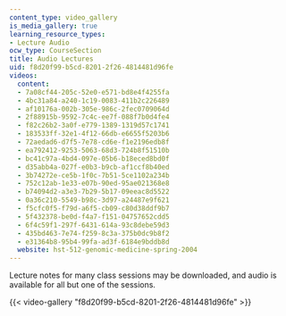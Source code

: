 ```yaml
---
content_type: video_gallery
is_media_gallery: true
learning_resource_types:
- Lecture Audio
ocw_type: CourseSection
title: Audio Lectures
uid: f8d20f99-b5cd-8201-2f26-4814481d96fe
videos:
  content:
  - 7a08cf44-205c-52e0-e571-bd8e4f4255fa
  - 4bc31a84-a240-1c19-0083-411b2c226489
  - af10176a-002b-305e-986c-2fec0709064d
  - 2f88915b-9592-7c4c-ee7f-088f7b0d4fe4
  - f82c26b2-3a0f-e779-1389-1319d57c1741
  - 183533ff-32e1-4f12-66db-e6655f5203b6
  - 72aedad6-d7f5-7e78-cd6e-f1e2196edb8f
  - ea792412-9253-5063-68d3-724b8f51510b
  - bc41c97a-4bd4-097e-05b6-b18eced8bd0f
  - d35abb4a-027f-e0b3-b9cb-af1ccf8b40ed
  - 3b74272e-ce5b-1f0c-7b51-5ce1102a234b
  - 752c12ab-1e33-e07b-90ed-95ae021368e8
  - b74094d2-a3e3-7b29-5b17-09eeac8d5522
  - 0a36c210-5549-b98c-3d97-a24487e9f621
  - f5cfc0f5-f79d-a6f5-cb09-c80d38ddf9b7
  - 5f432378-be0d-f4a7-f151-04757652cdd5
  - 6f4c59f1-297f-6431-614a-93c8debe59d3
  - 435bd463-7e74-f259-8c3a-375b0dc9b8f2
  - e31364b8-95b4-99fa-ad3f-6184e9bddb8d
  website: hst-512-genomic-medicine-spring-2004
---
```


Lecture notes for many class sessions may be downloaded, and audio is available for all but one of the sessions.

{{< video-gallery "f8d20f99-b5cd-8201-2f26-4814481d96fe" >}}

